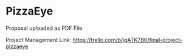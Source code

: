 # PizzaEye

Proposal uploaded as PDF File

Project Management Link: https://trello.com/b/jgATK7B6/final-project-pizzaeye


